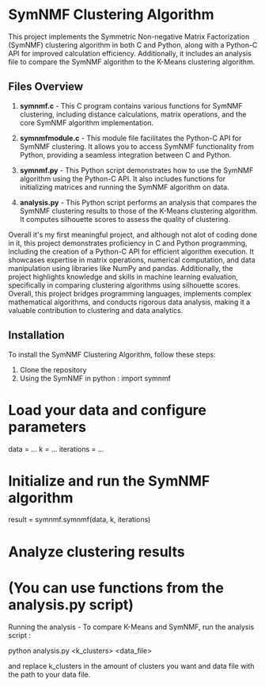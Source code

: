 # SymNMF Clustering Algorithm

This project implements the Symmetric Non-negative Matrix Factorization (SymNMF) clustering algorithm in both C and Python, along with a Python-C API for improved calculation efficiency. Additionally, it includes an analysis file to compare the SymNMF algorithm to the K-Means clustering algorithm.

## Files Overview

1. **symnmf.c** - This C program contains various functions for SymNMF clustering, including distance calculations, matrix operations, and the core SymNMF algorithm implementation.

2. **symnmfmodule.c** - This module file facilitates the Python-C API for SymNMF clustering. It allows you to access SymNMF functionality from Python, providing a seamless integration between C and Python.

3. **symnmf.py** - This Python script demonstrates how to use the SymNMF algorithm using the Python-C API. It also includes functions for initializing matrices and running the SymNMF algorithm on data.

4. **analysis.py** - This Python script performs an analysis that compares the SymNMF clustering results to those of the K-Means clustering algorithm. It computes silhouette scores to assess the quality of clustering.

Overall it's my first meaningful project, and although not alot of coding done in it, this project demonstrates proficiency in C and Python programming, including the creation of a Python-C API for efficient algorithm execution. It showcases expertise in matrix operations, numerical computation, and data manipulation using libraries like NumPy and pandas. Additionally, the project highlights knowledge and skills in machine learning evaluation, specifically in comparing clustering algorithms using silhouette scores. Overall, this project bridges programming languages, implements complex mathematical algorithms, and conducts rigorous data analysis, making it a valuable contribution to clustering and data analytics.


## Installation

To install the SymNMF Clustering Algorithm, follow these steps:

1. Clone the repository
2. Using the SymNMF in python :
import symnmf

# Load your data and configure parameters
data = ...
k = ...
iterations = ...

# Initialize and run the SymNMF algorithm
result = symnmf.symnmf(data, k, iterations)

# Analyze clustering results
# (You can use functions from the analysis.py script)

Running the analysis -
   To compare K-Means and SymNMF, run the analysis script :
   
python analysis.py <k_clusters> <data_file>

and replace k_clusters in the amount of clusters you want and data file with the path to your data file.
